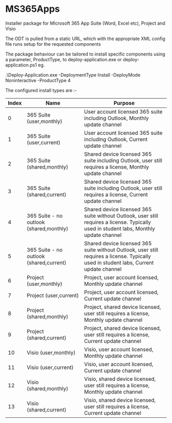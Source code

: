 # MS365Apps

Installer package for MIcrosoft 365 App Suite (Word, Excel etc), Project and Visio

The ODT is pulled from a static URL, which with the appropriate XML config file runs setup for the requested components

The package behaviour can be tailored to install specific components using a parameter, ProductType, to deploy-application.exe or deploy-application.ps1
eg.

.\Deploy-Application.exe  -DeploymentType Install -DeployMode Noninteractive -ProductType 4

The configured install types are :-

|Index|Name|Purpose|
|-----|----|-------|
|0|365 Suite (user,monthly)|User account licensed 365 suite including Outlook, Monthly update channel|
|1|365 Suite (user,current)|User account licensed 365 suite including Outlook, Current update channel|
|2|365 Suite (shared,monthly)|Shared device licensed 365 suite including Outlook, user still requires a license, Monthly update channel|
|3|365 Suite (shared,current)|Shared device licensed 365 suite including Outlook, user still requires a license, Current update channel|
|4|365 Suite - no outlook (shared,monthly)|Shared device licensed 365 suite without Outlook, user still requires a license. Typically used in student labs, Monthly update channel|
|5|365 Suite - no outlook (shared,current)|Shared device licensed 365 suite without Outlook, user still requires a license. Typically used in student labs, Current update channel|
|6|Project (user,monthly)|Project, user account licensed, Monthly update channel|
|7|Project (user,current)|Project, user account licensed, Current update channel|
|8|Project (shared,monthly)|Project, shared device licensed, user still requires a license, Monthly update channel|
|9|Project (shared,current)|Project, shared device licensed, user still requires a license, Current update channel|
|10|Visio (user,monthly)|Visio, user account licensed, Monthly update channel|
|11|Visio (user,current)|Visio, user account licensed, Current update channel|
|12|Visio (shared,monthly)|Visio, shared device licensed, user still requires a license, Monthly update channel|
|13|Visio (shared,current)|Visio, shared device licensed, user still requires a license, Current update channel|



